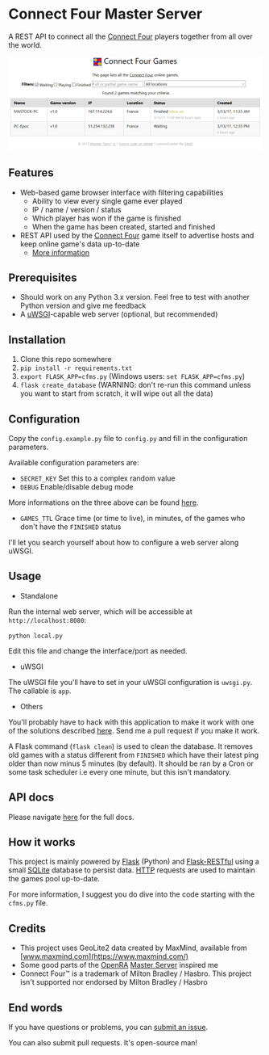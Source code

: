 # Connect Four Master Server

A REST API to connect all the [Connect Four](https://github.com/EpocDotFr/connectfour) players together
from all over the world.

<p align="center">
  <img src="https://raw.githubusercontent.com/EpocDotFr/connectfour-master-server/master/screenshot.png">
</p>

## Features

  - Web-based game browser interface with filtering capabilities
    - Ability to view every single game ever played
    - IP / name / version / status
    - Which player has won if the game is finished
    - When the game has been created, started and finished
  - REST API used by the [Connect Four](https://github.com/EpocDotFr/connectfour) game itself to advertise hosts and keep online game's data up-to-date
    - [More information](https://github.com/EpocDotFr/connectfour-master-server/blob/master/api.md)

## Prerequisites

  - Should work on any Python 3.x version. Feel free to test with another Python version and give me feedback
  - A [uWSGI](https://uwsgi-docs.readthedocs.io/en/latest/)-capable web server (optional, but recommended)

## Installation

  1. Clone this repo somewhere
  2. `pip install -r requirements.txt`
  3. `export FLASK_APP=cfms.py` (Windows users: `set FLASK_APP=cfms.py`)
  4. `flask create_database` (WARNING: don't re-run this command unless you want to start from scratch, it will wipe out all the data)

## Configuration

Copy the `config.example.py` file to `config.py` and fill in the configuration parameters.

Available configuration parameters are:

  - `SECRET_KEY` Set this to a complex random value
  - `DEBUG` Enable/disable debug mode

More informations on the three above can be found [here](http://flask.pocoo.org/docs/0.12/config/#builtin-configuration-values).

  - `GAMES_TTL` Grace time (or time to live), in minutes, of the games who don't have the `FINISHED` status

I'll let you search yourself about how to configure a web server along uWSGI.

## Usage

  - Standalone

Run the internal web server, which will be accessible at `http://localhost:8080`:

```
python local.py
```

Edit this file and change the interface/port as needed.

  - uWSGI

The uWSGI file you'll have to set in your uWSGI configuration is `uwsgi.py`. The callable is `app`.

  - Others

You'll probably have to hack with this application to make it work with one of the solutions described
[here](http://flask.pocoo.org/docs/0.12/deploying/). Send me a pull request if you make it work.

A Flask command (`flask clean`) is used to clean the database. It removes old games with a status different from `FINISHED`
which have their latest ping older than now minus 5 minutes (by default). It should be ran by a Cron or some task scheduler
i.e every one minute, but this isn't mandatory.

## API docs

Please navigate [here](https://github.com/EpocDotFr/connectfour-master-server/blob/master/api.md) for the full docs.

## How it works

This project is mainly powered by [Flask](http://flask.pocoo.org/) (Python) and [Flask-RESTful](https://flask-restful.readthedocs.io/)
using a small [SQLite](https://en.wikipedia.org/wiki/SQLite) database to persist data.
[HTTP](https://en.wikipedia.org/wiki/Hypertext_Transfer_Protocol) requests are used to maintain the
games pool up-to-date.

For more information, I suggest you do dive into the code starting with the `cfms.py` file.

## Credits

  - This project uses GeoLite2 data created by MaxMind, available from [www.maxmind.com](https://www.maxmind.com/)
  - Some good parts of the [OpenRA](https://github.com/OpenRA/OpenRA) [Master Server](https://github.com/OpenRA/OpenRAMasterServer) inspired me
  - Connect Four™ is a trademark of Milton Bradley / Hasbro. This project isn't supported nor endorsed by Milton Bradley / Hasbro

## End words

If you have questions or problems, you can [submit an issue](https://github.com/EpocDotFr/connectfour-master-server/issues).

You can also submit pull requests. It's open-source man!
